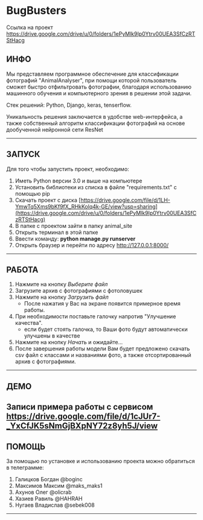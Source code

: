 # BugBusters


Ссылка на проект https://drive.google.com/drive/u/0/folders/1ePyMlk9Ip0Ytrv00UEA3SfCzRTStHacg


ИНФО
---------
Мы представляем программное обеспечение для классификации фотографий "AnimalAnalyser", при помощи которой пользователь сможет быстро отфильтровать фотографии, благодаря использованию машинного обучения и компьютерного зрения в решении этой задачи.

Стек решений: Python, Django, keras, tenserflow.

Уникальность решения заключается в удобстве web-интерфейса, а также собственный алгоритм классификации фотографий на основе дообученной нейронной сети ResNet


--------


ЗАПУСК
--------
Для того чтобы запустить проект, необходимо:
1) Иметь Python версии 3.0 и выше на компьютере
2) Установить библиотеки из списка в файле "requirements.txt" с помощью pip
3) Скачать проект с диска 
[https://drive.google.com/file/d/1LH-YmwTq5Xms9bKf9fX_RHkKolq4k-GE/view?usp=sharing](https://drive.google.com/drive/u/0/folders/1ePyMlk9Ip0Ytrv00UEA3SfCzRTStHacg)
4) В папке с проектом зайти в папку animal_site
5) Открыть терминал в этой папке
6) Ввести команду: **python manage.py runserver**
7) Открыть браузер и перейти по адресу http://127.0.0.1:8000/
--------


РАБОТА
--------------


1) Нажмите на кнопку *Выберите файл*
2) Загрузите архив с фотографиями с фотоловушек
3) Нажмите на кнопку *Загрузить файл*
   - После нажатия у Вас на экране появится примерное время работы.
4) При необходимости поставьте галочку напротив "Улучшение качества".
   - если будет стоять галочка, то Ваши фото будут автоматически улучшены в качестве
5) Нажмите на кнопку *Начать* и ожидайте...
6) После завершения работы модели Вам будет предложено скачать csv файл с классами и названиями фото, а также отсортированный архив с фотографиями.

--------------


ДЕМО
--------------
Записи примера работы с сервисом
https://drive.google.com/file/d/1cJUr7-_YxCfJK5sNmGjBXpNY72z8yh5J/view
--------------




ПОМОЩЬ
------------
За помощью по установке и использованию проекта можно обратиться в телеграмме:
1) Галицков Богдан @boginc
2) Максимов Максим @maks_maks1
3) Ахунов Олег @olicrab
4) Хазиев Равиль @HAHRAH
5) Нугаев Владислав @sebek008
--------------
